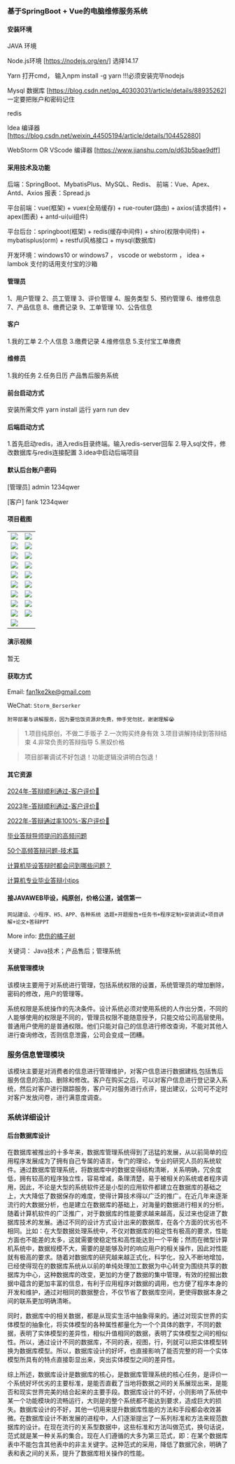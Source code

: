 ### 基于SpringBoot + Vue的电脑维修服务系统

#### 安装环境

JAVA 环境 

Node.js环境 [https://nodejs.org/en/] 选择14.17

Yarn 打开cmd， 输入npm install -g yarn !!!必须安装完毕nodejs

Mysql 数据库 [https://blog.csdn.net/qq_40303031/article/details/88935262] 一定要把账户和密码记住

redis

Idea 编译器 [https://blog.csdn.net/weixin_44505194/article/details/104452880]

WebStorm OR VScode 编译器 [https://www.jianshu.com/p/d63b5bae9dff]

#### 采用技术及功能

后端：SpringBoot、MybatisPlus、MySQL、Redis、
前端：Vue、Apex、Antd、Axios
报表：Spread.js

平台前端：vue(框架) + vuex(全局缓存) + rue-router(路由) + axios(请求插件) + apex(图表)  + antd-ui(ui组件)

平台后台：springboot(框架) + redis(缓存中间件) + shiro(权限中间件) + mybatisplus(orm) + restful风格接口 + mysql(数据库)

开发环境：windows10 or windows7 ， vscode or webstorm ， idea + lambok 支付的话用支付宝的沙箱

#### 管理员
1、用户管理
2、员工管理
3、评价管理
4、服务类型
5、预约管理
6、维修信息
7、产品信息
8、缴费记录
9、工单管理
10、公告信息

#### 客户
1.我的工单
2.个人信息
3.缴费记录
4.维修信息
5.支付宝工单缴费

#### 维修员
1.我的任务
2.任务日历
产品售后服务系统

#### 前台启动方式

安装所需文件 yarn install 
运行 yarn run dev

#### 后端启动方式

1.首先启动redis，进入redis目录终端。输入redis-server回车
2.导入sql文件，修改数据库与redis连接配置
3.idea中启动后端项目

#### 默认后台账户密码

[管理员]
admin
1234qwer

[客户]
fank
1234qwer

#### 项目截图

|  |  |
|---------------------|---------------------|
| ![](https://fank-bucket-oss.oss-cn-beijing.aliyuncs.com/img/1734771754856.png) | ![](https://fank-bucket-oss.oss-cn-beijing.aliyuncs.com/img/1734771922052.png) |
| ![](https://fank-bucket-oss.oss-cn-beijing.aliyuncs.com/img/1734772306097.png) | ![](https://fank-bucket-oss.oss-cn-beijing.aliyuncs.com/img/1734771903954.png) |
| ![](https://fank-bucket-oss.oss-cn-beijing.aliyuncs.com/img/1734772285205.png) | ![](https://fank-bucket-oss.oss-cn-beijing.aliyuncs.com/img/1734771893950.png) |
| ![](https://fank-bucket-oss.oss-cn-beijing.aliyuncs.com/img/1734772248025.png) | ![](https://fank-bucket-oss.oss-cn-beijing.aliyuncs.com/img/1734771877077.png) |
| ![](https://fank-bucket-oss.oss-cn-beijing.aliyuncs.com/img/1734772171418.png) | ![](https://fank-bucket-oss.oss-cn-beijing.aliyuncs.com/img/1734771852876.png) |
| ![](https://fank-bucket-oss.oss-cn-beijing.aliyuncs.com/img/1734772148483.png) | ![](https://fank-bucket-oss.oss-cn-beijing.aliyuncs.com/img/1734771832163.png) |
| ![](https://fank-bucket-oss.oss-cn-beijing.aliyuncs.com/img/1734772002793.png) | ![](https://fank-bucket-oss.oss-cn-beijing.aliyuncs.com/img/1734771822934.png) |
| ![](https://fank-bucket-oss.oss-cn-beijing.aliyuncs.com/img/1734771943090.png) | ![](https://fank-bucket-oss.oss-cn-beijing.aliyuncs.com/img/1734771807134.png) |
| ![](https://fank-bucket-oss.oss-cn-beijing.aliyuncs.com/img/1734771935393.png) | ![](https://fank-bucket-oss.oss-cn-beijing.aliyuncs.com/img/1734771791739.png) |
| ![](https://fank-bucket-oss.oss-cn-beijing.aliyuncs.com/work/936e9baf53eb9a217af4f89c616dc19.png) |


#### 演示视频

暂无

#### 获取方式

Email: fan1ke2ke@gmail.com

WeChat: `Storm_Berserker`

`附带部署与讲解服务，因为要恰饭资源非免费，伸手党勿扰，谢谢理解😭`

> 1.项目纯原创，不做二手贩子 2.一次购买终身有效 3.项目讲解持续到答辩结束 4.非常负责的答辩指导 5.黑奴价格

> 项目部署调试不好包退！功能逻辑没讲明白包退！

#### 其它资源

[2024年-答辩顺利通过-客户评价👻](https://berserker287.github.io/2024/06/06/2024%E5%B9%B4%E7%AD%94%E8%BE%A9%E9%A1%BA%E5%88%A9%E9%80%9A%E8%BF%87/)

[2023年-答辩顺利通过-客户评价🐢](https://berserker287.github.io/2023/06/14/2023%E5%B9%B4%E7%AD%94%E8%BE%A9%E9%A1%BA%E5%88%A9%E9%80%9A%E8%BF%87/)

[2022年-答辩通过率100%-客户评价🐣](https://berserker287.github.io/2022/05/25/%E9%A1%B9%E7%9B%AE%E4%BA%A4%E6%98%93%E8%AE%B0%E5%BD%95/)

[毕业答辩导师提问的高频问题](https://berserker287.github.io/2023/06/13/%E6%AF%95%E4%B8%9A%E7%AD%94%E8%BE%A9%E5%AF%BC%E5%B8%88%E6%8F%90%E9%97%AE%E7%9A%84%E9%AB%98%E9%A2%91%E9%97%AE%E9%A2%98/)

[50个高频答辩问题-技术篇](https://berserker287.github.io/2023/06/13/50%E4%B8%AA%E9%AB%98%E9%A2%91%E7%AD%94%E8%BE%A9%E9%97%AE%E9%A2%98-%E6%8A%80%E6%9C%AF%E7%AF%87/)

[计算机毕设答辩时都会问到哪些问题？](https://www.zhihu.com/question/31020988)

[计算机专业毕业答辩小tips](https://zhuanlan.zhihu.com/p/145911029)


#### 接JAVAWEB毕设，纯原创，价格公道，诚信第一

`网站建设、小程序、H5、APP、各种系统 选题+开题报告+任务书+程序定制+安装调试+项目讲解+论文+答辩PPT`

More info: [悲伤的橘子树](https://berserker287.github.io/)


关键词： Java技术；产品售后；管理系统

#### 系统管理模块
该模块主要用于对系统进行管理，包括系统权限的设置，系统管理员的增加删除，密码的修改，用户的管理等。

系统权限是系统操作的先决条件。设计系统必须对使用系统的人作出分类，不同的人能够使用的权限是不同的，管理员权限不能随意授予，只能交给公司高层使用。普通用户使用的是普通权限。他们只能对自己的信息进行修改查询，不能对其他人进行查询修改，否则信息泄露，公司会变成一团糟。

### 服务信息管理模块
该模块主要是对消费者的信息进行管理维护，对客户信息进行数据建档,包括售后服务信息的添加、删除和修改。客户在购买之后，可以对客户信息进行登记录入系统，然后对客户进行跟踪服务，客户可对服务进行点评，提出建议，公司可不定时对客户发放问卷，进行满意度调查。


### 系统详细设计
#### 后台数据库设计
在数据库被推出的十多年来，数据库管理系统得到了迅猛的发展，从以前简单的应用程序发展成为了拥有自己专属的语言，专门的理论，专业的研究人员的系统软件。通过数据库管理系统，将数据库中的数据变得结构清晰，关系明确，冗余度低，拥有较高的程序独立性，容易增减，条理清楚，易于被相关的系统或者程序调用，因此，不论是大型的系统软件还是小型的应用软件都建立在数据库的基础之上，大大降低了数据保存的难度，使得计算技术得以广泛的推广。在近几年来逐渐流行的大数据分析，也是建立在数据库的基础上，对海量的数据进行相关的分析。随着计算机软件的广泛推广，对于数据库的性能要求越来越高，反过来也促进了数据库技术的发展。通过不同的设计方式设计出来的数据库，在各个方面的优劣也不相同。比如：在大型数据处理系统中，不仅对数据库的稳定性有极高的要求，性能方面也不能差的太多，这就需要使稳定性和高性能达到一个平衡；然而在微型计算机系统中，数据规模不大，需要的是能够及时的响应用户的相关操作，因此对性能就有极高的要求。随着对数据库的研究越来越正式化，科学化，投入不断地增加，已经使得现在的数据库系统从以前的单纯处理加工数据为中心转变为围绕共享的数据库为中心，这种数据库的改变，更加的方便了数据的集中管理，有效的挖掘出数据中蕴含的更加丰富的信息，有利于应用程序对数据的调用，也方便了程序本身的开发和维护，通过对相同的数据整合，不仅节省了数据库空间，更使得数据本身之间的联系更加明确清晰。

同时，数据库中的相关数据，都是从现实生活中抽象得来的。通过对现实世界的实体模型的抽象化，将实体模型的各种属性都量化为一个个具体的数字，不同的数据，表明了实体模型的差异性，相似升值相同的数据，表明了实体模型之间的相似性。所以，通过设计不同的数据库，不同的表，视图，行，列就可以把实体模型转换为数据库模型。所以，数据库设计的好坏，也直接影响了能否完整的将一个实体模型所具有的特点直接彰显出来，突出实体模型之间的差异性。

综上所述，数据库设计是数据库的核心，是数据库管理系统的核心任务，是评价一个系统好坏优劣的主要标准，是能否直截了当地将数据之间的关系展现出来，是能否和现实世界完美的结合起来的主要手段。数据库设计的不好，小则影响了系统中某一个功能模块的流畅运行，大则是的整个系统都不能达到要求，造成巨大的损失。数据库设计的不好，其他一切用来提升数据库性能的方法和手段都会收效甚微。在数据库设计不断发展的进程中，人们逐渐提出了一系列标准和方法来规范数据库的设计。在现在流行的关系型数据中，这些标准和方法叫做范式，换句话说，范式就是某一种关系的集合。现在人们遵循的大多为第三范式，即：在某个数据库表中不能包含其他表中的非主关键字。这种范式的采用，降低了数据冗余，明确了表和表之间的关系，提升了数据库相关操作的性能。

